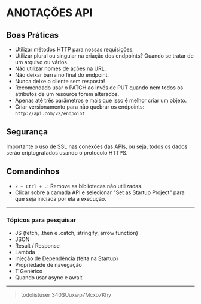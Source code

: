 # ANOTAÇÕES API

## Boas Práticas

- Utilizar métodos HTTP para nossas requisições.
- Utilizar plural ou singular na criação dos endpoints? Quando se tratar de um arquivo ou vários.
- Não utilizar nomes de ações na URL.
- Não deixar barra no final do endpoint.
- Nunca deixe o cliente sem resposta!
- Recomendado usar o PATCH ao invés de PUT quando nem todos os atributos de um resource forem alterados.
- Apenas até três parâmetros e mais que isso é melhor criar um objeto.
- Criar versionamento para não quebrar os endpoints: `http://api.com/v2/endpoint`


## Segurança

Importante o uso de SSL nas conexões das APIs, ou seja, todos os dados serão criptografados usando o protocolo HTTPS.


## Comandinhos

- `Z + Ctrl + .`: Remove as bibliotecas não utilizadas.
- Clicar sobre a camada API e selecionar "Set as Startup Project" para que seja iniciada por ela a execução.


---

### Tópicos para pesquisar

- JS (fetch, .then e .catch, stringify, arrow function)
- JSON
- Result / Response
- Lambda
- Injeção de Dependência (feita na Startup)
- Propriedade de navegação
- T Genérico
- Quando usar async e await


---

> todolistuser
> 340$Uuxwp7Mcxo7Khy
